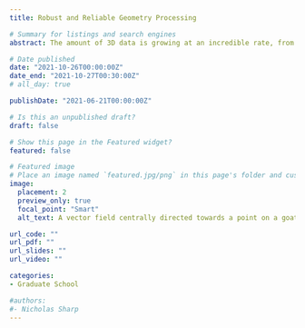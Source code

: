 ```yaml
---
title: Robust and Reliable Geometry Processing

# Summary for listings and search engines
abstract: The amount of 3D data is growing at an incredible rate, from scans to user-generated assets. However, many important geometry processing algorithms are not ready to handle this data, failing on low-quality inputs encountered in the wild. In this lecture, we'll identify some of the challenges that make robust geometry processing hard, and discuss solutions and best practices using modern techniques. Topics will range from low-level challenges like floating point computation, to formalisms like improving finite element bases, to high-level applications like overfitting in geometric machine learning.

# Date published
date: "2021-10-26T00:00:00Z"
date_end: "2021-10-27T00:30:00Z"
# all_day: true

publishDate: "2021-06-21T00:00:00Z"

# Is this an unpublished draft?
draft: false

# Show this page in the Featured widget?
featured: false

# Featured image
# Place an image named `featured.jpg/png` in this page's folder and customize its options here.
image:
  placement: 2
  preview_only: true
  focal_point: "Smart"
  alt_text: A vector field centrally directed towards a point on a goat skull  

url_code: ""
url_pdf: ""
url_slides: ""
url_video: ""

categories:
- Graduate School

#authors:
#- Nicholas Sharp
---
```

